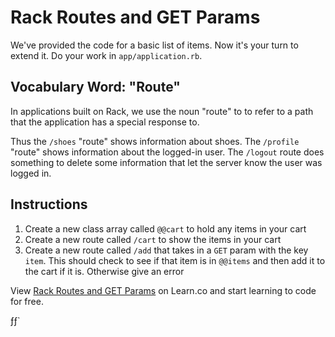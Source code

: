 # Rack Routes and GET Params

We've provided the code for a basic list of items. Now it's your turn to extend it.
Do your work in `app/application.rb`.

## Vocabulary Word: "Route"

In applications built on Rack, we use the noun "route" to to refer to a path
that the application has a special response to.

Thus the `/shoes` "route" shows information about shoes. The `/profile` "route"
shows information about the logged-in user. The `/logout` route does something
to delete some information that let the server know the user was logged in.

## Instructions

  1. Create a new class array called `@@cart` to hold any items in your cart
  2. Create a new route called `/cart` to show the items in your cart
  3. Create a new route called `/add` that takes in a `GET` param with the key `item`. This should check to see if that item is in `@@items` and then add it to the cart if it is. Otherwise give an error

<p data-visibility='hidden'>View <a href='https://learn.co/lessons/rack-get-params-lab' title='Rack Routes and GET Params'>Rack Routes and GET Params</a> on Learn.co and start learning to code for free.</p>
ƒƒ`